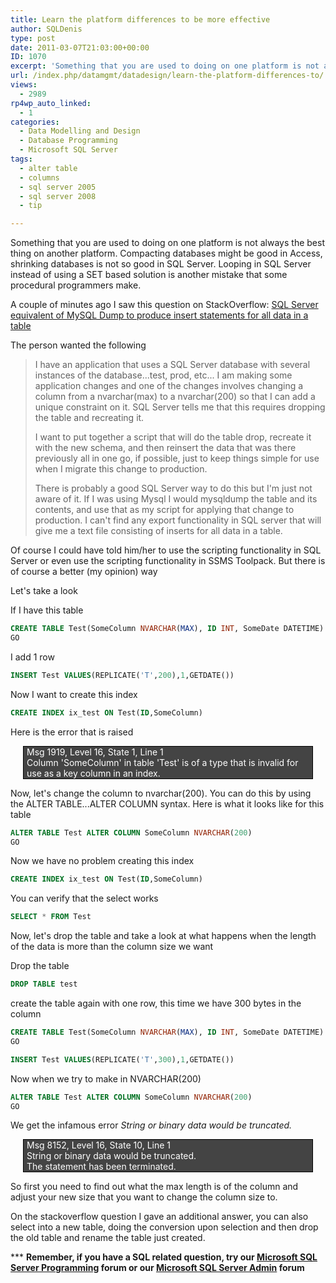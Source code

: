 ```yaml
---
title: Learn the platform differences to be more effective
author: SQLDenis
type: post
date: 2011-03-07T21:03:00+00:00
ID: 1070
excerpt: 'Something that you are used to doing on one platform is not always the best thing on another platform. Compacting databases might be good in Access, shrinking databases is not so good in SQL Server. Looping in SQL Server instead of using a SET based sol&hellip;'
url: /index.php/datamgmt/datadesign/learn-the-platform-differences-to/
views:
  - 2989
rp4wp_auto_linked:
  - 1
categories:
  - Data Modelling and Design
  - Database Programming
  - Microsoft SQL Server
tags:
  - alter table
  - columns
  - sql server 2005
  - sql server 2008
  - tip

---
```

Something that you are used to doing on one platform is not always the best thing on another platform. Compacting databases might be good in Access, shrinking databases is not so good in SQL Server. Looping in SQL Server instead of using a SET based solution is another mistake that some procedural programmers make.

A couple of minutes ago I saw this question on StackOverflow: [SQL Server equivalent of MySQL Dump to produce insert statements for all data in a table][1] 

The person wanted the following

> I have an application that uses a SQL Server database with several instances of the database...test, prod, etc... I am making some application changes and one of the changes involves changing a column from a nvarchar(max) to a nvarchar(200) so that I can add a unique constraint on it. SQL Server tells me that this requires dropping the table and recreating it.
> 
> I want to put together a script that will do the table drop, recreate it with the new schema, and then reinsert the data that was there previously all in one go, if possible, just to keep things simple for use when I migrate this change to production.
> 
> There is probably a good SQL Server way to do this but I'm just not aware of it. If I was using Mysql I would mysqldump the table and its contents, and use that as my script for applying that change to production. I can't find any export functionality in SQL server that will give me a text file consisting of inserts for all data in a table.

Of course I could have told him/her to use the scripting functionality in SQL Server or even use the scripting functionality in SSMS Toolpack. But there is of course a better (my opinion) way

Let's take a look

If I have this table

```sql
CREATE TABLE Test(SomeColumn NVARCHAR(MAX), ID INT, SomeDate DATETIME)
GO
```

I add 1 row

```sql
INSERT Test VALUES(REPLICATE('T',200),1,GETDATE())
```

Now I want to create this index

```sql
CREATE INDEX ix_test ON Test(ID,SomeColumn)
```

Here is the error that is raised

<div style="border:1px solid black;background-color:#444;color:white;margin:0 20px;padding:0 5px 0 5px;">
  Msg 1919, Level 16, State 1, Line 1<br /> Column 'SomeColumn' in table 'Test' is of a type that is invalid for use as a key column in an index.
</div>

Now, let's change the column to nvarchar(200). You can do this by using the ALTER TABLE...ALTER COLUMN syntax. Here is what it looks like for this table

```sql
ALTER TABLE Test ALTER COLUMN SomeColumn NVARCHAR(200)
GO
```

Now we have no problem creating this index

```sql
CREATE INDEX ix_test ON Test(ID,SomeColumn)
```

You can verify that the select works

```sql
SELECT * FROM Test
```

Now, let's drop the table and take a look at what happens when the length of the data is more than the column size we want
  
Drop the table

```sql
DROP TABLE test
```

create the table again with one row, this time we have 300 bytes in the column

```sql
CREATE TABLE Test(SomeColumn NVARCHAR(MAX), ID INT, SomeDate DATETIME)
GO

INSERT Test VALUES(REPLICATE('T',300),1,GETDATE())
```

Now when we try to make in NVARCHAR(200)

```sql
ALTER TABLE Test ALTER COLUMN SomeColumn NVARCHAR(200)
GO
```

We get the infamous error _String or binary data would be truncated._

<div style="border:1px solid black;background-color:#444;color:white;margin:0 20px;padding:0 5px 0 5px;">
  Msg 8152, Level 16, State 10, Line 1<br /> String or binary data would be truncated.<br /> The statement has been terminated.
</div>

So first you need to find out what the max length is of the column and adjust your new size that you want to change the column size to.

On the stackoverflow question I gave an additional answer, you can also select into a new table, doing the conversion upon selection and then drop the old table and rename the table just created.

\*** **Remember, if you have a SQL related question, try our [Microsoft SQL Server Programming][2] forum or our [Microsoft SQL Server Admin][3] forum**<ins></ins>

 [1]: http://stackoverflow.com/questions/5225923/sql-server-equivalent-of-mysql-dump-to-produce-insert-statements-for-all-data-in
 [2]: http://forum.lessthandot.com/viewforum.php?f=17
 [3]: http://forum.lessthandot.com/viewforum.php?f=22